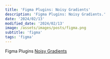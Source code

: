 ```yaml
---
title: 'Figma Plugins: Noisy Gradients'
description: 'Figma Plugins: Noisy Gradients.'
date: '2024/02/13'
modified_date: '2024/02/13'
image: /assets/images/posts/figma.png
subtitle: 'figma'
tags: 'figma'
---
```


Figma Plugins [Noisy Gradients](https://www.figma.com/community/plugin/1174390287006360600)

